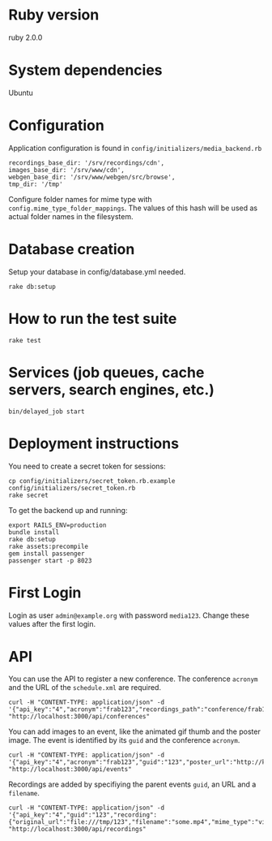# Ruby version

ruby 2.0.0

# System dependencies

Ubuntu

# Configuration

Application configuration is found in `config/initializers/media_backend.rb`

    recordings_base_dir: '/srv/recordings/cdn',
    images_base_dir: '/srv/www/cdn',
    webgen_base_dir: '/srv/www/webgen/src/browse',
    tmp_dir: '/tmp'

Configure folder names for mime type with `config.mime_type_folder_mappings`. The values of this hash will be used as actual folder names in the filesystem.

# Database creation

Setup your database in config/database.yml needed.    

    rake db:setup

# How to run the test suite

    rake test

# Services (job queues, cache servers, search engines, etc.)

    bin/delayed_job start

# Deployment instructions

You need to create a secret token for sessions:

    cp config/initializers/secret_token.rb.example config/initializers/secret_token.rb
    rake secret

To get the backend up and running:

    export RAILS_ENV=production 
    bundle install
    rake db:setup
    rake assets:precompile
    gem install passenger
    passenger start -p 8023

# First Login

Login as user `admin@example.org` with password `media123`. Change these values after the first login.

# API

You can use the API to register a new conference. The conference `acronym` and the URL of the `schedule.xml` are required.

    curl -H "CONTENT-TYPE: application/json" -d '{"api_key":"4","acronym":"frab123","recordings_path":"conference/frab123","images_path":"events/frab","webgen_location":"event/frab/frab123","aspect_ratio":"16:9","title":null,"schedule_url":"http://progam/schedule.xml"}' "http://localhost:3000/api/conferences"

You can add images to an event, like the animated gif thumb and the poster image. The event is identified by its `guid` and the conference `acronym`.

    curl -H "CONTENT-TYPE: application/json" -d '{"api_key":"4","acronym":"frab123","guid":"123","poster_url":"http://koeln.ccc.de/images/chaosknoten_preview.jpg","thumb_url":"http://koeln.ccc.de/images/chaosknoten.jpg","gif_url":"http://koeln.ccc.de/images/chaosknoten.gif"}' "http://localhost:3000/api/events"

Recordings are added by specifiying the parent events `guid`, an URL and a `filename`.

    curl -H "CONTENT-TYPE: application/json" -d '{"api_key":"4","guid":"123","recording":{"original_url":"file:///tmp/123","filename":"some.mp4","mime_type":"video/mp4","size":"12","length":"30"}}' "http://localhost:3000/api/recordings"

